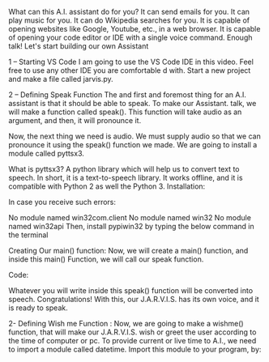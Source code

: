 What can this A.I. assistant do for you?
It can send emails for you.
It can play music for you.
It can do Wikipedia searches for you.
It is capable of opening websites like Google, Youtube, etc., in a web browser.
It is capable of opening your code editor or IDE with a single voice command.
Enough talk! Let's start building our own Assistant

1 – Starting VS Code
I am going to use the VS Code IDE in this video. Feel free to use any other IDE you are comfortable d with. Start a new project and make a file called jarvis.py.

2 – Defining Speak Function
The and first and foremost thing for an A.I. assistant is that it should be able to speak. To make our Assistant. talk, we will make a function called speak(). This function will take audio as an argument, and then, it will pronounce it.


Now, the next thing we need is audio. We must supply audio so that we can pronounce it using the speak() function we made. We are going to install a module called pyttsx3.

What is pyttsx3?
A python library which will help us to convert text to speech. In short, it is a text-to-speech library.
It works offline, and it is compatible with Python 2 as well the Python 3.
Installation:


In case you receive such errors: 

No module named win32com.client
No module named win32
No module named win32api
Then, install pypiwin32 by typing the below command in the terminal 

Creating Our main() function: 
Now, we will create a main() function, and inside this main() Function, we will call our speak function.

Code:

Whatever you will write inside this speak() function will be converted into speech. Congratulations! With this, our J.A.R.V.I.S. has its own voice, and it is ready to speak.

2- Defining Wish me Function :
Now, we are going to make a wishme() function, that will make our J.A.R.V.I.S. wish or greet the user according to the time of computer or pc. To provide current or live time to A.I., we need to import a module called datetime. Import this module to your program, by:

